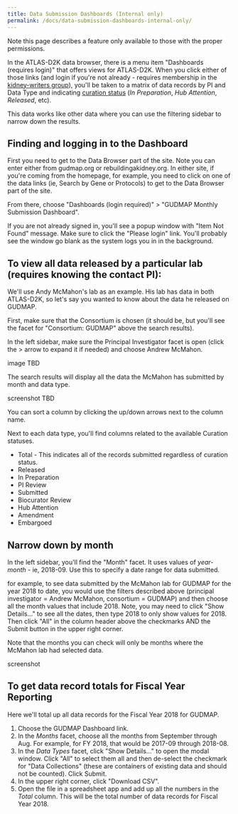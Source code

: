 ```yaml
---
title: Data Submission Dashboards (Internal only)
permalink: /docs/data-submission-dashboards-internal-only/
---
```


Note this page describes a feature only available to those with the proper permissions.

In the ATLAS-D2K data browser, there is a menu item "Dashboards (requires login)" that offers views for ATLAS-D2K. When you click either of those links (and login if you're not already - requires membership in the [kidney-writers group](https://app.globus.org/groups/af0b4010-5b75-11e6-9575-22000aef184d/about)), you'll be taken to a matrix of data records by PI and Data Type and indicating [curation status](/docs/curation-workflow) (_In Preparation_, _Hub Attention_, _Released_, etc).

This data works like other data where you can use the filtering sidebar to narrow down the results. 

## Finding and logging in to the Dashboard

First you need to get to the Data Browser part of the site. Note you can enter either from gudmap.org or rebuildingakidney.org. In either site, if you're coming from the homepage, for example, you need to click on one of the data links (ie, Search by Gene or Protocols) to get to the Data Browser part of the site. 

From there, choose "Dashboards (login required)" > "GUDMAP Monthly Submission Dashboard". 

If you are not already signed in, you'll see a popup window with "Item Not Found" message. Make sure to click the "Please login" link. You'll probably see the window go blank as the system logs you in in the background.

## To view all data released by a particular lab (requires knowing the contact PI):

We'll use Andy McMahon's lab as an example. His lab has data in both ATLAS-D2K, so let's say you wanted to know about the data he released on GUDMAP. 

First, make sure that the Consortium is chosen (it should be, but you'll see the facet for "Consortium: GUDMAP" above the search results).

In the left sidebar, make sure the Principal Investigator facet is open (click the > arrow to expand it if needed) and choose Andrew McMahon.

image TBD

The search results will display all the data the McMahon has submitted by month and data type.

screenshot TBD

You can sort a column by clicking the up/down arrows next to the column name.

Next to each data type, you'll find columns related to the available Curation statuses.

* Total - This indicates all of the records submitted regardless of curation status.	
* Released 	
* In Preparation 	
* PI Review 	
* Submitted 	
* Biocurator Review 	
* Hub Attention 	
* Amendment 	
* Embargoed 

## Narrow down by month

In the left sidebar, you'll find the "Month" facet. It uses values of _year-month_ - ie, 2018-09. Use this to specify a date range for data submitted.

for example, to see data submitted by the McMahon lab for GUDMAP for the year 2018 to date, you would use the filters described above (principal investigator = Andrew McMahon, consortium = GUDMAP) and then choose all the month values that include 2018. Note, you may need to click "Show Details..." to see all the dates, then type 2018 to only show values for 2018. Then click "All" in the column header above the checkmarks AND the Submit button in the upper right corner.

Note that the months you can check will only be months where the McMahon lab had selected data.

screenshot

## To get data record totals for Fiscal Year Reporting

Here we'll total up all data records for the Fiscal Year 2018 for GUDMAP.

1. Choose the GUDMAP Dashboard link.
2. In the _Months_ facet, choose all the months from September through Aug. For example, for FY 2018, that would be 2017-09 through 2018-08.
3. In the _Data Types_ facet, click "Show Details..." to open the modal window. Click "All" to select them all and then de-select the checkmark for "Data Collections" (these are containers of existing data and should not be counted). Click Submit.
4. In the upper right corner, click "Download CSV".
5. Open the file in a spreadsheet app and add up all the numbers in the _Total_ column. This will be the total number of data records for Fiscal Year 2018.



